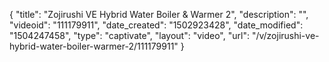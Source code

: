 {
    "title": "Zojirushi VE Hybrid Water Boiler &amp; Warmer 2",
    "description": "",
    "videoid": "111179911",
    "date_created": "1502923428",
    "date_modified": "1504247458",
    "type": "captivate",
    "layout": "video",
    "url": "\/v\/zojirushi-ve-hybrid-water-boiler-warmer-2\/111179911"
}